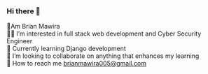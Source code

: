 ### Hi there 👋

👋Am Brian Mawira<br/>
:technologist: I’m interested in full stack web development and Cyber Security Engineer </br>
:notebook: Currently learning Django development</br>
:money_with_wings: I’m looking to collaborate on anything that enhances my learning<br/>
:email: How to reach me brianmawira005@gmail.com<br/>
